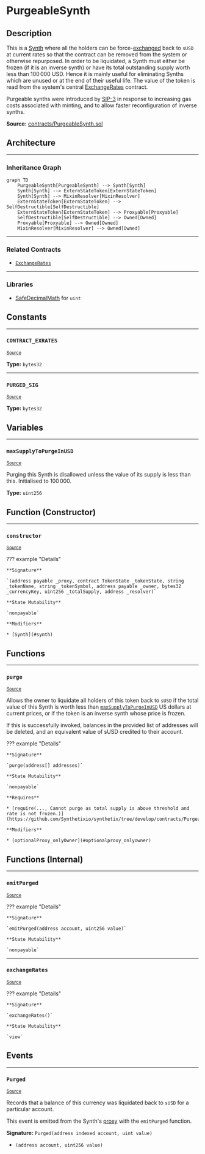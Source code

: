# PurgeableSynth

## Description

This is a [Synth](Synth.md) where all the holders can be force-[exchanged](Synthetix.md#exchange) back to `sUSD` at current rates so that the contract can be removed from the system or otherwise repurposed. In order to be liquidated, a Synth must either be frozen (if it is an inverse synth) or have its total outstanding supply worth less than $100\,000$ USD. Hence it is mainly useful for eliminating Synths which are unused or at the end of their useful life. The value of the token is read from the system's central [ExchangeRates](ExchangeRates.md) contract.


Purgeable synths were introduced by [SIP-3](https://github.com/Synthetixio/SIPs/blob/master/SIPS/sip-3.md) in response to increasing gas costs associated with minting, and to allow faster reconfiguration of inverse synths.



**Source:** [contracts/PurgeableSynth.sol](https://github.com/Synthetixio/synthetix/tree/develop/contracts/PurgeableSynth.sol)

## Architecture


---
### Inheritance Graph

```mermaid
graph TD
    PurgeableSynth[PurgeableSynth] --> Synth[Synth]
    Synth[Synth] --> ExternStateToken[ExternStateToken]
    Synth[Synth] --> MixinResolver[MixinResolver]
    ExternStateToken[ExternStateToken] --> SelfDestructible[SelfDestructible]
    ExternStateToken[ExternStateToken] --> Proxyable[Proxyable]
    SelfDestructible[SelfDestructible] --> Owned[Owned]
    Proxyable[Proxyable] --> Owned[Owned]
    MixinResolver[MixinResolver] --> Owned[Owned]
```


---
### Related Contracts

- [`ExchangeRates`](ExchangeRates.md)


---
### Libraries

- [SafeDecimalMath](/libraries/SafeDecimalMath) for `uint`
## Constants


---
### `CONTRACT_EXRATES`

<sub>[Source](https://github.com/Synthetixio/synthetix/tree/develop/contracts/PurgeableSynth.sol#L20)</sub>

**Type:** `bytes32`


---
### `PURGED_SIG`

<sub>[Source](https://github.com/Synthetixio/synthetix/tree/develop/contracts/PurgeableSynth.sol#L74)</sub>

**Type:** `bytes32`

## Variables


---
### `maxSupplyToPurgeInUSD`

<sub>[Source](https://github.com/Synthetixio/synthetix/tree/develop/contracts/PurgeableSynth.sol#L18)</sub>

Purging this Synth is disallowed unless the value of its supply is less than this. Initialised to $100\,000$.




**Type:** `uint256`

## Function (Constructor)


---
### `constructor`

<sub>[Source](https://github.com/Synthetixio/synthetix/tree/develop/contracts/PurgeableSynth.sol#L24)</sub>

??? example "Details"

    **Signature**

    `(address payable _proxy, contract TokenState _tokenState, string _tokenName, string _tokenSymbol, address payable _owner, bytes32 _currencyKey, uint256 _totalSupply, address _resolver)`

    **State Mutability**

    `nonpayable`

    **Modifiers**

    * [Synth](#synth)

## Functions


---
### `purge`

<sub>[Source](https://github.com/Synthetixio/synthetix/tree/develop/contracts/PurgeableSynth.sol#L49)</sub>

Allows the owner to liquidate all holders of this token back to `sUSD` if the total value of this Synth is worth less than [`maxSupplyToPurgeInUSD`](#maxsupplytopurgeinusd) US dollars at current prices, or if the token is an inverse synth whose price is frozen.


If this is successfully invoked, balances in the provided list of addresses will be deleted, and an equivalent value of sUSD credited to their account.


??? example "Details"

    **Signature**

    `purge(address[] addresses)`

    **State Mutability**

    `nonpayable`

    **Requires**

    * [require(..., Cannot purge as total supply is above threshold and rate is not frozen.)](https://github.com/Synthetixio/synthetix/tree/develop/contracts/PurgeableSynth.sol#L55)

    **Modifiers**

    * [optionalProxy_onlyOwner](#optionalproxy_onlyowner)

## Functions (Internal)


---
### `emitPurged`

<sub>[Source](https://github.com/Synthetixio/synthetix/tree/develop/contracts/PurgeableSynth.sol#L76)</sub>

??? example "Details"

    **Signature**

    `emitPurged(address account, uint256 value)`

    **State Mutability**

    `nonpayable`


---
### `exchangeRates`

<sub>[Source](https://github.com/Synthetixio/synthetix/tree/develop/contracts/PurgeableSynth.sol#L39)</sub>

??? example "Details"

    **Signature**

    `exchangeRates()`

    **State Mutability**

    `view`

## Events


---
### `Purged`

<sub>[Source](https://github.com/Synthetixio/synthetix/tree/develop/contracts/PurgeableSynth.sol#L73)</sub>

Records that a balance of this currency was liquidated back to `sUSD` for a particular account.


This event is emitted from the Synth's [proxy](Proxy.md#_emit) with the `emitPurged` function.


**Signature:** `Purged(address indexed account, uint value)`


- `(address account, uint256 value)`

